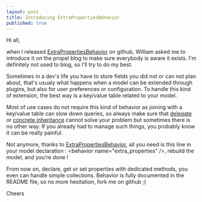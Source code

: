 ```yaml
---
layout: post
title: Introducing ExtraPropertiesBehavior
published: true
---
```

<p>Hi all,</p>
<p>when I released <a href="https://github.com/Carpe-Hora/ExtraPropertiesBehavior">ExtraPropertiesBehavior</a> on github, William asked me to introduce it on the propel blog to make sure everybody is aware it exists. I'm definitely not used to blog, so I'll try to do my best.</p>
<p>Sometimes in a dev's life you have to store fields you did not or can not plan about, that's usualy what happens when a model can be extended through plugins, but also for user preferences or configuration. To handle this kind of extension, the best way is a key/value table related to your model.</p>
<p>Most of use cases do not require this kind of behavior as joining with a  key/value table can slow down queries, so always make sure that <span style="text-decoration: underline;">delegate</span> or <span style="text-decoration: underline;">concrete inheritance</span> cannot solve your problem but sometimes there is no other way. If you already had to manage such things, you probably know it can be really painful.</p>
<p>Not anymore, thanks to <a href="https://github.com/Carpe-Hora/ExtraPropertiesBehavior">ExtraPropertiesBehavior</a>, all you need is this line in your model declaration : <span class="nt">&lt;behavior</span> <span class="na">name=</span><span class="s">"extra_properties"</span> <span class="nt">/&gt;, rebuild the model, and you're done !</span></p>
<p><span class="nt">From now on, declare, get or set properties with dedicated methods, you even can handle simple collections. Behavior is fully documented in the README file, so no more hesitation, fork me on github ;)</span></p>
<p><span class="nt">Cheers</span></p>
